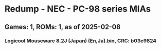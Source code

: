 # Redump - NEC - PC-98 series MIAs
## Games: 1, ROMs: 1, as of 2025-02-08
### Logicool Mouseware 8.2J (Japan) (En,Ja).bin, CRC: b03e9824
